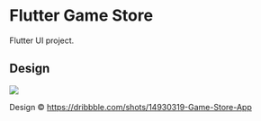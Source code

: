# Flutter Game Store

Flutter UI project.

## Design


<img src="https://cdn.dribbble.com/users/4601337/screenshots/14930319/media/e6760a9218391aa04a06b1a88c2cb078.png?compress=1&resize=1200x900&vertical=top">

Design ©️ https://dribbble.com/shots/14930319-Game-Store-App
